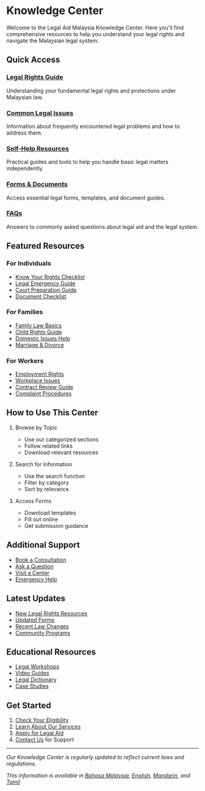 # Knowledge Center

Welcome to the Legal Aid Malaysia Knowledge Center. Here you'll find comprehensive resources to help you understand your legal rights and navigate the Malaysian legal system.

## Quick Access

### [Legal Rights Guide](/knowledge-center/legal-rights)
Understanding your fundamental legal rights and protections under Malaysian law.

### [Common Legal Issues](/knowledge-center/common-issues)
Information about frequently encountered legal problems and how to address them.

### [Self-Help Resources](/knowledge-center/self-help)
Practical guides and tools to help you handle basic legal matters independently.

### [Forms & Documents](/knowledge-center/forms)
Access essential legal forms, templates, and document guides.

### [FAQs](/knowledge-center/faqs)
Answers to commonly asked questions about legal aid and the legal system.

## Featured Resources

### For Individuals
- [Know Your Rights Checklist](/knowledge-center/legal-rights#checklist)
- [Legal Emergency Guide](/knowledge-center/self-help#emergencies)
- [Court Preparation Guide](/knowledge-center/self-help#court)
- [Document Checklist](/knowledge-center/forms#checklist)

### For Families
- [Family Law Basics](/knowledge-center/common-issues#family)
- [Child Rights Guide](/knowledge-center/legal-rights#children)
- [Domestic Issues Help](/knowledge-center/self-help#domestic)
- [Marriage & Divorce](/knowledge-center/common-issues#marriage)

### For Workers
- [Employment Rights](/knowledge-center/legal-rights#employment)
- [Workplace Issues](/knowledge-center/common-issues#workplace)
- [Contract Review Guide](/knowledge-center/self-help#contracts)
- [Complaint Procedures](/knowledge-center/forms#complaints)

## How to Use This Center

1. Browse by Topic
   - Use our categorized sections
   - Follow related links
   - Download relevant resources

2. Search for Information
   - Use the search function
   - Filter by category
   - Sort by relevance

3. Access Forms
   - Download templates
   - Fill out online
   - Get submission guidance

## Additional Support

- [Book a Consultation](/services/consultation)
- [Ask a Question](/services/chat)
- [Visit a Center](/legal-aid-services/centers)
- [Emergency Help](/contact/emergency)

## Latest Updates

- [New Legal Rights Resources](/news/latest)
- [Updated Forms](/knowledge-center/forms)
- [Recent Law Changes](/news/law-changes)
- [Community Programs](/resources/community)

## Educational Resources

- [Legal Workshops](/resources/education)
- [Video Guides](/resources/education#videos)
- [Legal Dictionary](/resources/dictionary)
- [Case Studies](/resources/education#cases)

## Get Started

1. [Check Your Eligibility](/legal-aid-services/eligibility)
2. [Learn About Our Services](/legal-aid-services)
3. [Apply for Legal Aid](/services/apply)
4. [Contact Us](/contact) for Support

---

*Our Knowledge Center is regularly updated to reflect current laws and regulations.*

*This information is available in [Bahasa Malaysia](/lang/ms), [English](/lang/en), [Mandarin](/lang/zh), and [Tamil](/lang/ta)* 